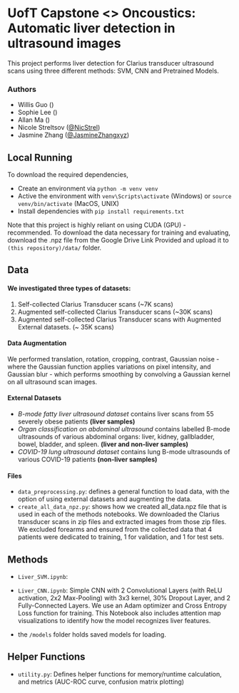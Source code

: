 # UofT Capstone &lt;> Oncoustics: Automatic liver detection in ultrasound images

This project performs liver detection for Clarius transducer ultrasound scans using three different methods: SVM, CNN and Pretrained Models. 

### Authors
- Willis Guo ()
- Sophie Lee ()
- Allan Ma ()
- Nicole Streltsov ([@NicStrel](https://github.com/NicoleStrel])) 
- Jasmine Zhang ([@JasmineZhangxyz](https://github.com/JasmineZhangxyz))

## Local Running


To download the required dependencies,

- Create an environment via `python -m venv venv`
- Active the environment with `venv\Scripts\activate` (Windows) or `source venv/bin/activate` (MacOS, UNIX)
- Install dependencies with `pip install requirements.txt`

Note that this project is highly reliant on using CUDA (GPU) - recommended.
To download the data necessary for training and evaluating, download the .npz file from the Google Drive Link Provided and upload it to `(this repository)/data/` folder. 

## Data

#### We investigated three types of datasets: 
1. Self-collected Clarius Transducer scans (~7K scans)
2. Augmented self-collected Clarius Transducer scans (~30K scans)
3. Augmented self-collected Clarius Transducer scans with Augmented External datasets. (~ 35K scans)
   
#### Data Augmentation

We performed translation, rotation, cropping, contrast, Gaussian noise - where the Gaussian function applies variations on pixel intensity, and Gaussian blur - which performs smoothing by convolving a Gaussian kernel on all ultrasound scan images. 

#### External Datasets 

- *B-mode fatty liver ultrasound dataset* contains liver scans from 55 severely obese patients **(liver samples)**
- *Organ classification on abdominal ultrasound* contains labelled B-mode ultrasounds of various abdominal organs: liver, kidney, gallbladder, bowel, bladder, and spleen. **(liver and non-liver samples)**
- *COVID-19 lung ultrasound dataset* contains lung B-mode ultrasounds of various COVID-19 patients **(non-liver samples)**

#### Files

- `data_preprocessing.py`: defines a general function to load data, with the option of using external datasets and augmenting the data.
- `create_all_data_npz.py`: shows how we created all_data.npz file that is used in each of the methods notebooks. We downloaded the Clarius transducer scans in zip files and extracted images from those zip files. We excluded forearms and ensured from the collected data that 4 patients were dedicated to training, 1 for validation, and 1 for test sets. 

## Methods

- `Liver_SVM.ipynb`: 
- `Liver_CNN.ipynb`: Simple CNN with 2 Convolutional Layers (with ReLU activation, 2x2 Max-Pooling) with 3x3 kernel, 30% Dropout Layer, and 2 Fully-Connected Layers. We use an Adam optimizer and Cross Entropy Loss function for training. This Notebook also includes attention map visualizations to identify how the model recognizes liver features. 

- the `/models` folder holds saved models for loading.

## Helper Functions

- `utility.py`: Defines helper functions for memory/runtime calculation, and metrics (AUC-ROC curve, confusion matrix plotting)

  






